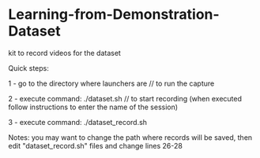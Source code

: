 # Learning-from-Demonstration-Dataset
kit to record videos for the dataset

Quick steps:

1 - go to the directory where launchers are
// to run the capture

2 - execute command: ./dataset.sh
// to start recording (when executed follow instructions to enter the name of the session)

3 - execute command: ./dataset_record.sh

Notes:
you may want to change the path where records will be saved, then edit "dataset_record.sh" files and change lines 26-28
